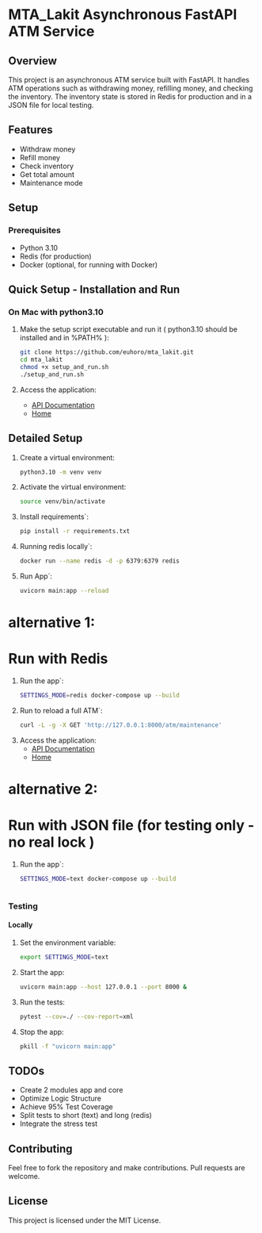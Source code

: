 # MTA_Lakit Asynchronous FastAPI ATM Service

## Overview

This project is an asynchronous ATM service built with FastAPI. It handles ATM operations such as withdrawing money, refilling money, and checking the inventory. The inventory state is stored in Redis for production and in a JSON file for local testing.

## Features

- Withdraw money
- Refill money
- Check inventory
- Get total amount
- Maintenance mode

## Setup

### Prerequisites

- Python 3.10
- Redis (for production)
- Docker (optional, for running with Docker)
 
## Quick Setup - Installation and Run

### On Mac with python3.10

1. Make the setup script executable and run it 
( python3.10 should be installed and in %PATH% ):
    ```bash
    git clone https://github.com/euhoro/mta_lakit.git
    cd mta_lakit
    chmod +x setup_and_run.sh
    ./setup_and_run.sh
    ```

2. Access the application:
   - [API Documentation](http://127.0.0.1:8000/docs)
   - [Home](http://127.0.0.1:8000)
   
## Detailed Setup

1. Create a virtual environment:
    ```bash
    python3.10 -m venv venv
    ```

2. Activate the virtual environment:
    ```bash
   source venv/bin/activate
   
3. Install requirements`:
    ```bash
   pip install -r requirements.txt   
   
4. Running redis locally`:
    ```bash
   docker run --name redis -d -p 6379:6379 redis 
   
3. Run App`:
    ```bash
   uvicorn main:app --reload
   
# alternative 1:

# Run with Redis

1. Run the app`:
    ```bash
   SETTINGS_MODE=redis docker-compose up --build
   
2. Run to reload a full ATM`:
    ```bash
   curl -L -g -X GET 'http://127.0.0.1:8000/atm/maintenance'

3. Access the application:
   - [API Documentation](http://127.0.0.1:8000/docs)
   - [Home](http://127.0.0.1:8000)

# alternative 2:
# Run with JSON file (for testing only - no real lock )
1. Run the app`:
    ```bash
   SETTINGS_MODE=text docker-compose up --build



### Testing

#### Locally

1. Set the environment variable:
    ```sh
    export SETTINGS_MODE=text
    ```

2. Start the app:
    ```sh
    uvicorn main:app --host 127.0.0.1 --port 8000 &
    ```

3. Run the tests:
    ```sh
    pytest --cov=./ --cov-report=xml
    ```
   
4. Stop the app:
    ```sh
    pkill -f "uvicorn main:app"
    ```


## TODOs

- Create 2 modules app and core
- Optimize Logic Structure
- Achieve 95% Test Coverage
- Split tests to short (text) and long (redis)
- Integrate the stress test


## Contributing

Feel free to fork the repository and make contributions. Pull requests are welcome.

## License

This project is licensed under the MIT License.

